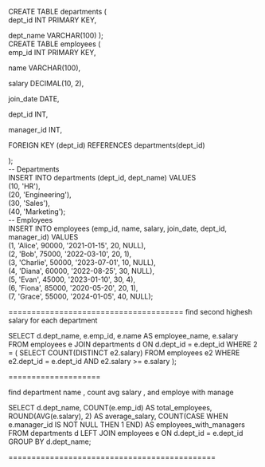 CREATE TABLE departments (  
dept_id INT PRIMARY KEY,

dept_name VARCHAR(100)
);  
CREATE TABLE employees (  
emp_id INT PRIMARY KEY,

name VARCHAR(100),

salary DECIMAL(10, 2),

join_date DATE,

dept_id INT,

manager_id INT,

FOREIGN KEY (dept_id) REFERENCES departments(dept_id)

);  
-- Departments  
INSERT INTO departments (dept_id, dept_name) VALUES  
(10, 'HR'),  
(20, 'Engineering'),  
(30, 'Sales'),  
(40, 'Marketing');  
-- Employees  
INSERT INTO employees (emp_id, name, salary, join_date, dept_id, manager_id) VALUES  
(1, 'Alice', 90000, '2021-01-15', 20, NULL),  
(2, 'Bob', 75000, '2022-03-10', 20, 1),  
(3, 'Charlie', 50000, '2023-07-01', 10, NULL),  
(4, 'Diana', 60000, '2022-08-25', 30, NULL),  
(5, 'Evan', 45000, '2023-01-10', 30, 4),  
(6, 'Fiona', 85000, '2020-05-20', 20, 1),  
(7, 'Grace', 55000, '2024-01-05', 40, NULL);





======================================
find second highesh salary for each department

SELECT  d.dept_name,
e.emp_id,
e.name        AS employee_name,
e.salary
FROM    employees   e
JOIN    departments d ON d.dept_id = e.dept_id
WHERE   2 =
(
SELECT COUNT(DISTINCT e2.salary)
FROM   employees e2
WHERE  e2.dept_id = e.dept_id
AND    e2.salary >= e.salary
);


====================

find department name  , count avg salary , and employe with manage

SELECT
d.dept_name,
COUNT(e.emp_id) AS total_employees,
ROUND(AVG(e.salary), 2) AS average_salary,
COUNT(CASE WHEN e.manager_id IS NOT NULL THEN 1 END) AS employees_with_managers
FROM
departments d
LEFT JOIN
employees e ON d.dept_id = e.dept_id
GROUP BY
d.dept_name;

=============================================